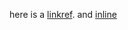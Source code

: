 <!--
https://github.com/cebe/markdown/issues/157#issuecomment-385439965
-->

here is a [linkref].
and [inline](http://google.com)

[linkref]: http://github.com
